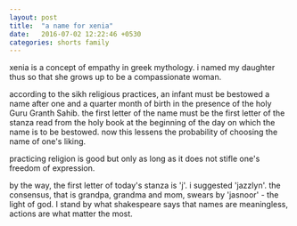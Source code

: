 ```yaml
---
layout: post
title:  "a name for xenia"
date:   2016-07-02 12:22:46 +0530
categories: shorts family
---
```

xenia is a concept of empathy in greek mythology. i named my daughter thus so that she grows up to be a compassionate woman.

according to the sikh religious practices, an infant must be bestowed a name after one and a quarter month of birth in the presence of the holy Guru Granth Sahib. the first letter of the name must be the first letter of the stanza read from the holy book at the beginning of the day on which the name is to be bestowed. now this lessens the probability of choosing the name of one's liking. 

practicing religion is good but only as long as it does not stifle one's freedom of expression.

by the way, the first letter of today's stanza is 'j'. i suggested 'jazzlyn'. the consensus, that is grandpa, grandma and mom, swears by 'jasnoor' - the light of god. I stand by what  shakespeare says that names are meaningless, actions are what matter the most.